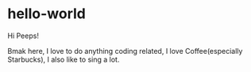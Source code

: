 # hello-world

Hi Peeps!

Bmak here, I love to do anything coding related, I love Coffee(especially Starbucks), I also like to sing a lot.
